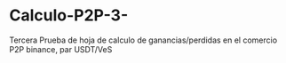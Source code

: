 # Calculo-P2P-3-
Tercera Prueba de hoja de calculo de ganancias/perdidas en el comercio P2P binance, par USDT/VeS
